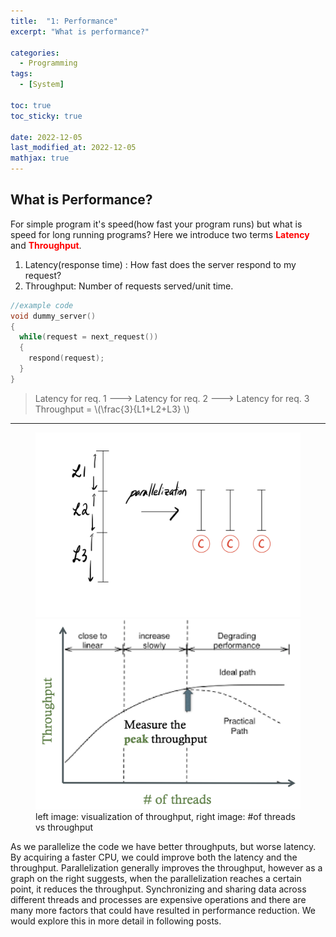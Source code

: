 ```yaml
---
title:  "1: Performance"
excerpt: "What is performance?"

categories:
  - Programming
tags:
  - [System]

toc: true
toc_sticky: true

date: 2022-12-05
last_modified_at: 2022-12-05
mathjax: true
---
```


## What is Performance?
For simple program it's speed(how fast your program runs) but what is speed for long running programs?
Here we introduce two terms <span style="color:red">**Latency**</span> and <span style="color:red">**Throughput**</span>.

1. Latency(response time) : How fast does the server respond to my request?
2. Throughput: Number of requests served/unit time.

```c++
//example code
void dummy_server()
{
  while(request = next_request())
  {
    respond(request);
  }
}
```
>Latency for req. 1 ---> Latency for req. 2 ---> Latency for req. 3 <br>
>Throughput = \\(\frac{3}{L1+L2+L3}  \\)


---

<figure class="half">
    <a href="/assets/images/posts/programming/systems/2022-12-07-15-10-40.png"><img src="/assets/images/posts/programming/systems/2022-12-07-15-10-40.png"></a>
    <a href="/assets/images/posts/programming/systems/2022-12-07-15-37-04.png"><img src="/assets/images/posts/programming/systems/2022-12-07-15-37-04.png"></a>
    <figcaption>left image: visualization of throughput, right image: #of threads vs throughput</figcaption>
</figure>

<!-- ![image](/assets/images/posts/programming/systems/2022-12-07-15-10-40.png){: .align-left width="45%" height="50%"}
![image](/assets/images/posts/programming/systems/2022-12-07-15-37-04.png){: .align-right width="50%" height="50%"} -->
As we parallelize the code we have better throughputs, but worse latency. By acquiring a faster CPU, we could improve both the latency and the throughput. Parallelization generally improves the throughput, however as a graph on the right suggests, when the parallelization reaches a certain point, it reduces the throughput. Synchronizing and sharing data across different threads and processes are expensive operations and there are many more factors that could have resulted in performance reduction. We would explore this in more detail in following posts.